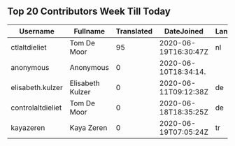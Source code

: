 ## Top 20 Contributors Week Till Today ##
|Username|Fullname|Translated|DateJoined|Language|
|--------|--------|----------|----------|-------|
|ctlaltdieliet|Tom De Moor|95|2020-06-19T16:30:47Z|nl|
|anonymous|Anonymous|0|2020-06-10T18:34:14.||
|elisabeth.kulzer|Elisabeth Kulzer|0|2020-06-11T09:12:38Z|de|
|controlaltdieliet|Tom De Moor|0|2020-06-18T18:35:25Z|de|
|kayazeren|Kaya Zeren|0|2020-06-19T07:05:24Z|tr|
